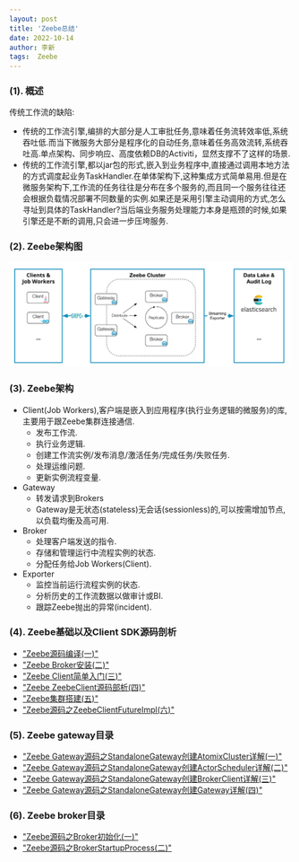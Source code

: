 ```yaml
---
layout: post
title: 'Zeebe总结' 
date: 2022-10-14
author: 李新
tags:  Zeebe
---
```



### (1). 概述
传统工作流的缺陷: 
+ 传统的工作流引擎,编排的大部分是人工审批任务,意味着任务流转效率低,系统吞吐低.而当下微服务大部分是程序化的自动任务,意味着任务高效流转,系统吞吐高.单点架构、同步响应、高度依赖DB的Activiti，显然支撑不了这样的场景.   
+ 传统的工作流引擎,都以jar包的形式,嵌入到业务程序中,直接通过调用本地方法的方式调度起业务TaskHandler.在单体架构下,这种集成方式简单易用.但是在微服务架构下,工作流的任务往往是分布在多个服务的,而且同一个服务往往还会根据负载情况部署不同数量的实例.如果还是采用引擎主动调用的方式,怎么寻址到具体的TaskHandler?当后端业务服务处理能力本身是瓶颈的时候,如果引擎还是不断的调用,只会进一步压垮服务.   

### (2). Zeebe架构图
!["Zeebe架构"](/assets/zeebe/imgs/zeebe-architecture.png)   

### (3). Zeebe架构
+ Client(Job Workers),客户端是嵌入到应用程序(执行业务逻辑的微服务)的库,主要用于跟Zeebe集群连接通信.   
  - 发布工作流.  
  - 执行业务逻辑.      
  - 创建工作流实例/发布消息/激活任务/完成任务/失败任务.   
  - 处理运维问题.   
  - 更新实例流程变量.    
+ Gateway   
  - 转发请求到Brokers   
  - Gateway是无状态(stateless)无会话(sessionless)的,可以按需增加节点,以负载均衡及高可用.   
+ Broker   
  - 处理客户端发送的指令.   
  - 存储和管理运行中流程实例的状态.  
  - 分配任务给Job Workers(Client).   
+ Exporter   
  - 监控当前运行流程实例的状态.   
  - 分析历史的工作流数据以做审计或BI.   
  - 跟踪Zeebe抛出的异常(incident).   

### (4). Zeebe基础以及Client SDK源码剖析
+ ["Zeebe源码编译(一)"](/2022/02/02/Zeebe-Source-Compile.html)  
+ ["Zeebe Broker安装(二)"](/2022/02/02/Zeebe-Broker-Install.html)   
+ ["Zeebe Client简单入门(三)"](/2022/02/02/Zeebe-Client-HelloWorld.html)  
+ ["Zeebe ZeebeClient源码部析(四)"](/2022/02/02/Zeebe-ZeebeClient.html)  
+ ["Zeebe集群搭建(五)"](/2022/09/14/Zeebe-Cluster.html)  
+ ["Zeebe源码之ZeebeClientFutureImpl(六)"](/2022/09/15/Zeebe-ZeebeClientFutureImpl.html)   

### (5). Zeebe gateway目录
+ ["Zeebe Gateway源码之StandaloneGateway创建AtomixCluster详解(一)"](/2022/09/16/Zeebe-StandaloneGateway-AtomixCluster.html)  
+ ["Zeebe Gateway源码之StandaloneGateway创建ActorScheduler详解(二)"](/2022/09/16/Zeebe-StandaloneGateway-ActorScheduler.html) 
+ ["Zeebe Gateway源码之StandaloneGateway创建BrokerClient详解(三)"](/2022/09/16/Zeebe-StandaloneGateway-BrokerClient.html) 
+ ["Zeebe Gateway源码之StandaloneGateway创建Gateway详解(四)"](/2022/09/16/Zeebe-StandaloneGateway-Gateway.html)  

### (6). Zeebe broker目录
+ ["Zeebe源码之Broker初始化(一)"](/2022/10/14/Zeebe-Broker.html)  
+ ["Zeebe源码之BrokerStartupProcess(二)"](/2022/10/14/Zeebe-BrokerStartupProcess.html)   